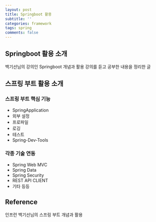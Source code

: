 ```yaml
---
layout: post
title: Springboot 활용
subtitle: ''
categories: framework
tags: spring
comments: false
---
```


## Springboot 활용 소개

백기선님의 강의인 Springboot 개념과 활용 강의를 듣고 공부한 내용을 정리한 글

## 스프링 부트 활용 소개

### 스프링 부트 핵심 기능

- SpringApplication
- 외부 설정
- 프로파일
- 로깅
- 테스트
- Spring-Dev-Tools

### 각종 기술 연동

- Spring Web MVC
- Spring Data
- Spring Security
- REST API CLIENT
- 기타 등등


## Reference

인프런 백기선님의 스프링 부트 개념과 활용

